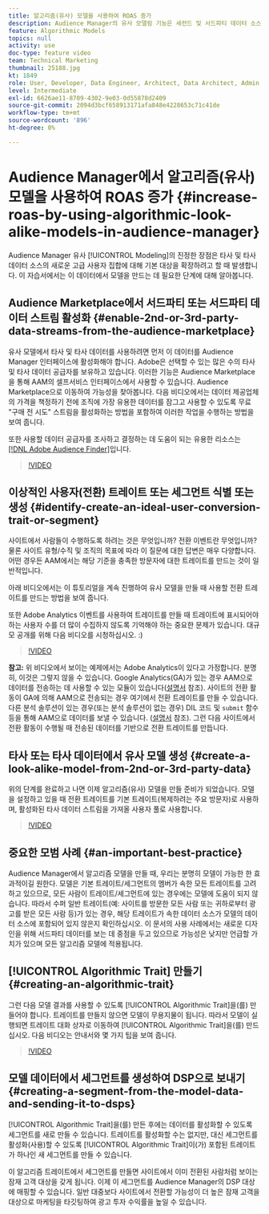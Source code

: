 ```yaml
---
title: 알고리즘(유사) 모델을 사용하여 ROAS 증가
description: Audience Manager의 유사 모델링 기능은 세컨드 및 서드파티 데이터 소스의 새로운 고급 사용자 세트에 대해 기본 대상을 확장하려고 할 때 발휘됩니다. 이 자습서에서는 이 데이터에서 모델을 만드는 단계를 알아봅니다.
feature: Algorithmic Models
topics: null
activity: use
doc-type: feature video
team: Technical Marketing
thumbnail: 25188.jpg
kt: 1849
role: User, Developer, Data Engineer, Architect, Data Architect, Admin, Leader
level: Intermediate
exl-id: 6626ae11-8709-4302-9e03-0d55878d2409
source-git-commit: 2094d3bcf658913171afa848e4228653c71c41de
workflow-type: tm+mt
source-wordcount: '896'
ht-degree: 0%

---
```


# Audience Manager에서 알고리즘(유사) 모델을 사용하여 ROAS 증가 {#increase-roas-by-using-algorithmic-look-alike-models-in-audience-manager}

Audience Manager 유사 [!UICONTROL Modeling]의 진정한 장점은 타사 및 타사 데이터 소스의 새로운 고급 사용자 집합에 대해 기본 대상을 확장하려고 할 때 발생합니다. 이 자습서에서는 이 데이터에서 모델을 만드는 데 필요한 단계에 대해 알아봅니다.

## Audience Marketplace에서 서드파티 또는 서드파티 데이터 스트림 활성화 {#enable-2nd-or-3rd-party-data-streams-from-the-audience-marketplace}

유사 모델에서 타사 및 타사 데이터를 사용하려면 먼저 이 데이터를 Audience Manager 인터페이스에 활성화해야 합니다. Adobe은 선택할 수 있는 많은 수의 타사 및 타사 데이터 공급자를 보유하고 있습니다. 이러한 기능은 Audience Marketplace을 통해 AAM의 셀프서비스 인터페이스에서 사용할 수 있습니다. Audience Marketplace으로 이동하여 가능성을 찾아봅니다. 다음 비디오에서는 데이터 제공업체의 가격을 책정하기 전에 조직에 가장 유용한 데이터를 잠그고 사용할 수 있도록 무료 &quot;구매 전 시도&quot; 스트림을 활성화하는 방법을 포함하여 이러한 작업을 수행하는 방법을 보여 줍니다.

또한 사용할 데이터 공급자를 조사하고 결정하는 데 도움이 되는 유용한 리소스는 [[!DNL Adobe Audience Finder]](https://www.adobe-audience-finder.com/)입니다.

>[!VIDEO](https://video.tv.adobe.com/v/25188/?quality=12)

## 이상적인 사용자(전환) 트레이트 또는 세그먼트 식별 또는 생성 {#identify-create-an-ideal-user-conversion-trait-or-segment}

사이트에서 사람들이 수행하도록 하려는 것은 무엇입니까? 전환 이벤트란 무엇입니까? 물론 사이트 유형/수직 및 조직의 목표에 따라 이 질문에 대한 답변은 매우 다양합니다. 어떤 경우든 AAM에서는 해당 기준을 충족한 방문자에 대한 트레이트를 만드는 것이 일반적입니다.

아래 비디오에서는 이 튜토리얼을 계속 진행하여 유사 모델을 만들 때 사용할 전환 트레이트를 만드는 방법을 보여 줍니다.

또한 Adobe Analytics 이벤트를 사용하여 트레이트를 만들 때 트레이트에 표시되어야 하는 사용자 수를 더 많이 수집하지 않도록 기억해야 하는 중요한 문제가 있습니다. 대규모 공개를 위해 다음 비디오를 시청하십시오. :)

>[!VIDEO](https://video.tv.adobe.com/v/23431/?quality=12)

**참고:** 위 비디오에서 보이는 예제에서는 Adobe Analytics이 있다고 가정합니다. 분명히, 이것은 그렇지 않을 수 있습니다. Google Analytics(GA)가 있는 경우 AAM으로 데이터를 전송하는 데 사용할 수 있는 모듈이 있습니다([설명서](https://experienceleague.adobe.com/docs/audience-manager/user-guide/dil-api/dil-modules.html) 참조). 사이트의 전환 활동이 GA에 의해 AAM으로 전송되는 경우 여기에서 전환 트레이트를 만들 수 있습니다. 다른 분석 솔루션이 있는 경우(또는 분석 솔루션이 없는 경우) DIL 코드 및 `submit` 함수 등을 통해 AAM으로 데이터를 보낼 수 있습니다. ([설명서](https://experienceleague.adobe.com/docs/audience-manager/user-guide/dil-api/dil-overview.html) 참조). 그런 다음 사이트에서 전환 활동이 수행될 때 전송된 데이터를 기반으로 전환 트레이트를 만듭니다.

## 타사 또는 타사 데이터에서 유사 모델 생성 {#create-a-look-alike-model-from-2nd-or-3rd-party-data}

위의 단계를 완료하고 나면 이제 알고리즘(유사) 모델을 만들 준비가 되었습니다. 모델을 설정하고 있을 때 전환 트레이트를 기본 트레이트(복제하려는 주요 방문자)로 사용하며, 활성화된 타사 데이터 스트림을 가져올 사용자 풀로 사용합니다.

>[!VIDEO](https://video.tv.adobe.com/v/25190/?quality-12)

## 중요한 모범 사례 {#an-important-best-practice}

Audience Manager에서 알고리즘 모델을 만들 때, 우리는 분명히 모델이 가능한 한 효과적이길 원한다. 모델은 기본 트레이트/세그먼트의 멤버가 속한 모든 트레이트를 고려하고 있으므로, 모든 사람이 트레이트/세그먼트에 있는 경우에는 모델에 도움이 되지 않습니다. 따라서 수퍼 일반 트레이트(예: 사이트를 방문한 모든 사람 또는 귀하로부터 광고를 받은 모든 사람 등)가 있는 경우, 해당 트레이트가 속한 데이터 소스가 모델의 데이터 소스에 포함되어 있지 않은지 확인하십시오. 이 문서의 사용 사례에서는 새로운 디자인을 위해 서드파티 데이터를 보는 데 중점을 두고 있으므로 가능성은 낮지만 언급할 가치가 있으며 모든 알고리즘 모델에 적용됩니다.

## [!UICONTROL Algorithmic Trait] 만들기 {#creating-an-algorithmic-trait}

그런 다음 모델 결과를 사용할 수 있도록 [!UICONTROL Algorithmic Trait]을(를) 만들어야 합니다. 트레이트를 만들지 않으면 모델이 무용지물이 됩니다. 따라서 모델이 실행되면 트레이트 대화 상자로 이동하여 [!UICONTROL Algorithmic Trait]을(를) 만드십시오. 다음 비디오는 안내서와 몇 가지 팁을 보여 줍니다.

>[!VIDEO](https://video.tv.adobe.com/v/25191/?quality=12)

## 모델 데이터에서 세그먼트를 생성하여 DSP으로 보내기 {#creating-a-segment-from-the-model-data-and-sending-it-to-dsps}

[!UICONTROL Algorithmic Trait]을(를) 만든 후에는 데이터를 활성화할 수 있도록 세그먼트를 새로 만들 수 있습니다. 트레이트를 활성화할 수는 없지만, 대신 세그먼트를 활성화(사용)할 수 있도록 [!UICONTROL Algorithmic Trait]이(가) 포함된 트레이트가 하나인 새 세그먼트를 만들 수 있습니다.

이 알고리즘 트레이트에서 세그먼트를 만들면 사이트에서 이미 전환된 사람처럼 보이는 잠재 고객 대상을 갖게 됩니다. 이제 이 세그먼트를 Audience Manager의 DSP 대상에 매핑할 수 있습니다. 일반 대중보다 사이트에서 전환할 가능성이 더 높은 잠재 고객을 대상으로 마케팅을 타깃팅하여 광고 투자 수익률을 높일 수 있습니다.
